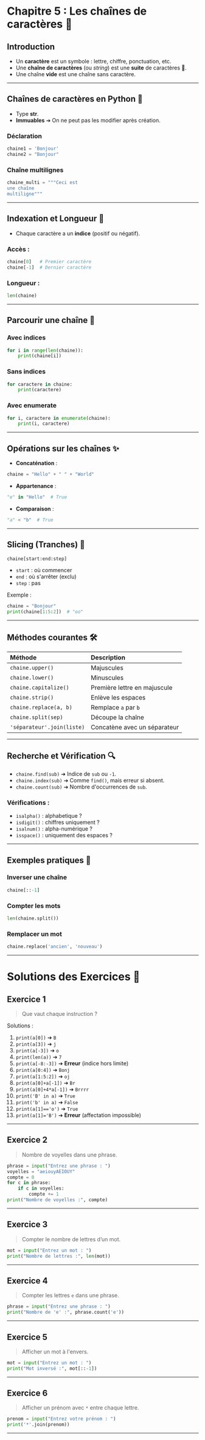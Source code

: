 

# Chapitre 5 : Les chaînes de caractères 🔡

## Introduction

- Un **caractère** est un symbole : lettre, chiffre, ponctuation, etc.
- Une **chaîne de caractères** (ou *string*) est une **suite** de caractères 📜.
- Une chaîne **vide** est une chaîne sans caractère.

---

## Chaînes de caractères en Python 🐍

- Type **str**.
- **Immuables** ➔ On ne peut pas les modifier après création.

### Déclaration

```python
chaine1 = 'Bonjour'
chaine2 = "Bonjour"
```

### Chaîne multilignes

```python
chaine_multi = """Ceci est
une chaîne
multiligne"""
```

---

## Indexation et Longueur 🔢

- Chaque caractère a un **indice** (positif ou négatif).

### Accès :

```python
chaine[0]   # Premier caractère
chaine[-1]  # Dernier caractère
```

### Longueur :

```python
len(chaine)
```

---

## Parcourir une chaîne 🔄

### Avec indices

```python
for i in range(len(chaine)):
    print(chaine[i])
```

### Sans indices

```python
for caractere in chaine:
    print(caractere)
```

### Avec enumerate

```python
for i, caractere in enumerate(chaine):
    print(i, caractere)
```

---

## Opérations sur les chaînes ✨

- **Concaténation** :

```python
chaine = "Hello" + " " + "World"
```

- **Appartenance** :

```python
"e" in "Hello"  # True
```

- **Comparaison** :

```python
"a" < "b"  # True
```

---

## Slicing (Tranches) 🔪

```python
chaine[start:end:step]
```
- `start` : où commencer
- `end` : où s'arrêter (exclu)
- `step` : pas

Exemple :

```python
chaine = "Bonjour"
print(chaine[1:5:2])  # "oo"
```

---

## Méthodes courantes 🛠️

| Méthode | Description |
|:--|:--|
| `chaine.upper()` | Majuscules |
| `chaine.lower()` | Minuscules |
| `chaine.capitalize()` | Première lettre en majuscule |
| `chaine.strip()` | Enlève les espaces |
| `chaine.replace(a, b)` | Remplace `a` par `b` |
| `chaine.split(sep)` | Découpe la chaîne |
| `'séparateur'.join(liste)` | Concatène avec un séparateur |

---

## Recherche et Vérification 🔍

- `chaine.find(sub)` ➔ Indice de `sub` ou `-1`.
- `chaine.index(sub)` ➔ Comme `find()`, mais erreur si absent.
- `chaine.count(sub)` ➔ Nombre d'occurrences de `sub`.

### Vérifications :

- `isalpha()` : alphabetique ?
- `isdigit()` : chiffres uniquement ?
- `isalnum()` : alpha-numérique ?
- `isspace()` : uniquement des espaces ?

---

## Exemples pratiques 🎯

### Inverser une chaîne

```python
chaine[::-1]
```

### Compter les mots

```python
len(chaine.split())
```

### Remplacer un mot

```python
chaine.replace('ancien', 'nouveau')
```

---

# Solutions des Exercices 🧠

## Exercice 1

> Que vaut chaque instruction ?

Solutions :
1. `print(a[0])` ➔ `B`
2. `print(a[3])` ➔ `j`
3. `print(a[-3])` ➔ `o`
4. `print(len(a))` ➔ `7`
5. `print(a[-8:-3])` ➔ **Erreur** (indice hors limite)
6. `print(a[0:4])` ➔ `Bonj`
7. `print(a[1:5:2])` ➔ `oj`
8. `print(a[0]+a[-1])` ➔ `Br`
9. `print(a[0]+4*a[-1])` ➔ `Brrrr`
10. `print('B' in a)` ➔ `True`
11. `print('b' in a)` ➔ `False`
12. `print(a[1]=='o')` ➔ `True`
13. `print(a[1]='B')` ➔ **Erreur** (affectation impossible)

---

## Exercice 2

> Nombre de voyelles dans une phrase.

```python
phrase = input("Entrez une phrase : ")
voyelles = "aeiouyAEIOUY"
compte = 0
for c in phrase:
    if c in voyelles:
        compte += 1
print("Nombre de voyelles :", compte)
```

---

## Exercice 3

> Compter le nombre de lettres d’un mot.

```python
mot = input("Entrez un mot : ")
print("Nombre de lettres :", len(mot))
```

---

## Exercice 4

> Compter les lettres `e` dans une phrase.

```python
phrase = input("Entrez une phrase : ")
print("Nombre de 'e' :", phrase.count('e'))
```

---

## Exercice 5

> Afficher un mot à l'envers.

```python
mot = input("Entrez un mot : ")
print("Mot inversé :", mot[::-1])
```

---

## Exercice 6

> Afficher un prénom avec `*` entre chaque lettre.

```python
prenom = input("Entrez votre prénom : ")
print('*'.join(prenom))
```

---




